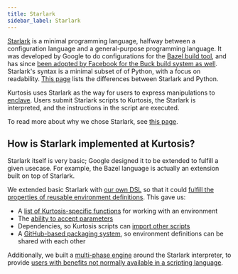```yaml
---
title: Starlark
sidebar_label: Starlark
---
```


[Starlark](https://github.com/bazelbuild/starlark) is a minimal programming language, halfway between a configuration language and a general-purpose programming language. It was developed by Google to do configurations for the [Bazel build tool](https://bazel.build/rules/language), and has since [been adopted by Facebook for the Buck build system as well](https://github.com/facebookexperimental/starlark-rust). Starlark's syntax is a minimal subset of of Python, with a focus on readability. [This page](https://bazel.build/rules/language#differences_with_python) lists the differences between Starlark and Python.

Kurtosis uses Starlark as the way for users to express manipulations to [enclave][enclaves-reference]. Users submit Starlark scripts to Kurtosis, the Starlark is interpreted, and the instructions in the script are executed.

To read more about why we chose Starlark, see [this page][why-kurtosis-starlark].

How is Starlark implemented at Kurtosis?
----------------------------------------
Starlark itself is very basic; Google designed it to be extended to fulfill a given usecase. For example, the Bazel language is actually an extension built on top of Starlark. 

We extended basic Starlark with [our own DSL](../starlark-reference/introduction.md) so that it could [fulfill the properties of reusable environment definitions](../explanations/reusable-environment-definitions.md). This gave us:

- A [list of Kurtosis-specific functions][starlark-reference] for working with an environment
- The [ability to accept parameters][run-args-reference]
- Dependencies, so Kurtosis scripts can [import other scripts][locators-reference]
- A [GitHub-based packaging system](./packages.md), so environment definitions can be shared with each other

Additionally, we built a [multi-phase engine][multi-phase-runs-reference] around the Starlark interpreter, to provide [users with benefits not normally available in a scripting language][multi-phase-runs-explanation].

<!--------------- ONLY LINKS BELOW HERE --------------------------->
[enclaves-reference]: ./enclaves.md
[why-kurtosis-starlark]: ../explanations/why-kurtosis-starlark.md
[starlark-reference]: ../starlark-reference/index.md
[run-args-reference]: ./packages.md#arguments
[locators-reference]: ./locators.md
[multi-phase-runs-reference]: ../concepts-reference/multi-phase-runs.md
[multi-phase-runs-explanation]: ../explanations/why-multi-phase-runs.md
